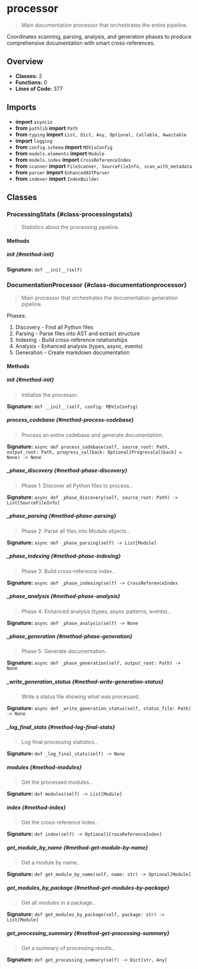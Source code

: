 # processor

> Main documentation processor that orchestrates the entire pipeline.

Coordinates scanning, parsing, analysis, and generation phases to produce
comprehensive documentation with smart cross-references.

## Overview

- **Classes:** 2
- **Functions:** 0
- **Lines of Code:** 377

## Imports
- **import** `asyncio`
- **from** `pathlib` **import** `Path`
- **from** `typing` **import** `List, Dict, Any, Optional, Callable, Awaitable`
- **import** `logging`
- **from** `config.schema` **import** `MDVisConfig`
- **from** `models.elements` **import** `Module`
- **from** `models.index` **import** `CrossReferenceIndex`
- **from** `scanner` **import** `FileScanner, SourceFileInfo, scan_with_metadata`
- **from** `parser` **import** `EnhancedASTParser`
- **from** `indexer` **import** `IndexBuilder`

## Classes
### ProcessingStats {#class-processingstats}

> Statistics about the processing pipeline.


#### Methods
##### __init__ {#method-init}


**Signature:** `def __init__(self)`
### DocumentationProcessor {#class-documentationprocessor}

> Main processor that orchestrates the documentation generation pipeline.

Phases:
1. Discovery - Find all Python files
2. Parsing - Parse files into AST and extract structure  
3. Indexing - Build cross-reference relationships
4. Analysis - Enhanced analysis (types, async, events)
5. Generation - Create markdown documentation


#### Methods
##### __init__ {#method-init}

> Initialize the processor.

**Signature:** `def __init__(self, config: MDVisConfig)`
##### process_codebase {#method-process-codebase}

> Process an entire codebase and generate documentation.

**Signature:** `async def process_codebase(self, source_root: Path, output_root: Path, progress_callback: Optional[ProgressCallback] = None) -> None`
##### _phase_discovery {#method-phase-discovery}

> Phase 1: Discover all Python files to process..

**Signature:** `async def _phase_discovery(self, source_root: Path) -> List[SourceFileInfo]`
##### _phase_parsing {#method-phase-parsing}

> Phase 2: Parse all files into Module objects..

**Signature:** `async def _phase_parsing(self) -> List[Module]`
##### _phase_indexing {#method-phase-indexing}

> Phase 3: Build cross-reference index..

**Signature:** `async def _phase_indexing(self) -> CrossReferenceIndex`
##### _phase_analysis {#method-phase-analysis}

> Phase 4: Enhanced analysis (types, async patterns, events)..

**Signature:** `async def _phase_analysis(self) -> None`
##### _phase_generation {#method-phase-generation}

> Phase 5: Generate documentation..

**Signature:** `async def _phase_generation(self, output_root: Path) -> None`
##### _write_generation_status {#method-write-generation-status}

> Write a status file showing what was processed..

**Signature:** `async def _write_generation_status(self, status_file: Path) -> None`
##### _log_final_stats {#method-log-final-stats}

> Log final processing statistics..

**Signature:** `def _log_final_stats(self) -> None`
##### modules {#method-modules}

> Get the processed modules..

**Signature:** `def modules(self) -> List[Module]`
##### index {#method-index}

> Get the cross-reference index..

**Signature:** `def index(self) -> Optional[CrossReferenceIndex]`
##### get_module_by_name {#method-get-module-by-name}

> Get a module by name..

**Signature:** `def get_module_by_name(self, name: str) -> Optional[Module]`
##### get_modules_by_package {#method-get-modules-by-package}

> Get all modules in a package..

**Signature:** `def get_modules_by_package(self, package: str) -> List[Module]`
##### get_processing_summary {#method-get-processing-summary}

> Get a summary of processing results..

**Signature:** `def get_processing_summary(self) -> Dict[str, Any]`

